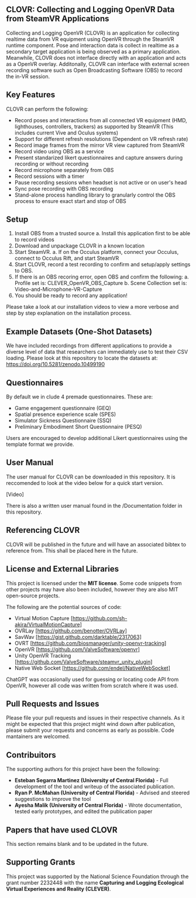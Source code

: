 ## CLOVR: Collecting and Logging OpenVR Data from SteamVR Applications

Collecting and Logging OpenVR (CLOVR) is an application for collecting realtime data from VR equipment using OpenVR through the SteamVR runtime component. Pose and interaction data is collect in realtime as a secondary target application is being observed as a primary application. Meanwhile, CLOVR does not interface directly with an application and acts as a OpenVR overlay. Additonally, CLOVR can interface with external screen recording software such as Open Broadcasting Software (OBS) to record the in-VR session. 

## Key Features

CLOVR can perform the following: 

- Record poses and interactions from all connected VR equipment (HMD, lighthouses, controllers, trackers) as supported by SteamVR (This includes current Vive and Oculus systems)
- Support for different refresh resolutions (Dependent on VR refresh rate)
- Record image frames from the mirror VR view captured from SteamVR
- Record video using OBS as a service 
- Present standarized likert questionnaires and capture answers during recording or without recording
- Record microphone separately from OBS
- Record sessions with a timer 
- Pause recording sessions when headset is not active or on user's head 
- Sync pose recording with OBS recording
- Stand-alone process handling library to granularly control the OBS process to ensure exact start and stop of OBS

## Setup

1.	Install OBS from a trusted source
    a.	Install this application first to be able to record videos
2.	Download and unpackage CLOVR in a known location
3.	Start SteamVR. 
    a.	If on the Occulus platform, connect your Occulus, connect to Occulus Rift, and start SteamVR
4.	Start CLOVR, record a test recording to confirm and setup/apply settings to OBS.
5.	If there is an OBS recoring error, open OBS and confirm the following:
    a.	Profile set is: CLEVER_OpenVR_OBS_Capture
    b.	Scene Collection set is: Video-and-Microphone-VR-Capture
6.	You should be ready to record any application!

Please take a look at our installation videos to view a more verbose and step by step explanation on the installation process. 

## Example Datasets (One-Shot Datasets)

We have included recordings from different applications to provide a diverse level of data that researchers can immediately use to test their CSV loading. Please look at this repository to locate the datasets at: https://doi.org/10.5281/zenodo.10499190


## Questionnaires 

By default we in clude 4 premade questionnaires. These are: 

- Game engagement questionnaire (GEQ)
- Spatial presence experience scale (SPES)
- Simulator Sickness Questionnaire (SSQ)
- Preliminary Embodiment Short Questionnaire (PESQ)

Users are encouraged to develop additional Likert questionnaires using the template format we provide. 

## User Manual

The user manual for CLOVR can be downloaded in this repository. It is reccomended to look at the video below for a quick start version. 

[Video]

There is also a written user manual found in the /Documentation folder in this repository. 

## Referencing CLOVR

CLOVR will be published in the future and will have an associated bibtex to reference from. This shall be placed here in the future. 


## License and External Libraries

This project is licensed under the **MIT license**. Some code snippets from other projects may have also been included, however they are also MIT open-source projects. 

The following are the potential sources of code:
 - Virtual Motion Capture [https://github.com/sh-akira/VirtualMotionCapture]
 - OVRLay [https://github.com/benotter/OVRLay]
 - SavWav [https://gist.github.com/darktable/2317063] 
 - OVRT [https://github.com/biosmanager/unity-openvr-tracking]
 - OpenVR [https://github.com/ValveSoftware/openvr]
 - Unity OpenVR Tracking [https://github.com/ValveSoftware/steamvr_unity_plugin]
 - Native Web Socket [https://github.com/endel/NativeWebSocket]

 ChatGPT was occasionally used for guessing or locating code API from OpenVR, however all code was written from scratch where it was used. 

## Pull Requests and Issues

Please file your pull requests and issues in their respective channels. As it might be expected that this project might wind down after publication, please submit your requests and concerns as early as possible. Code mantainers are welcomed. 

## Contribuitors

The supporting authors for this project have been the following: 
- **Esteban Segarra Martinez (University of Central Florida)** - Full development of the tool and writeup of the associated publication. 
- **Ryan P. McMahan (University of Central Florida)** - Advised and steered suggestions to improve the tool
- **Ayesha Malik (University of Central Florida)** - Wrote documentation, tested early prototypes, and edited the publication paper

## Papers that have used CLOVR

This section remains blank and to be updated in the future. 

## Supporting Grants

This project was supported by the National Science Foundation through the grant number 2232448 with the name **Capturing and Logging Ecological Virtual Experiences and Reality (CLEVER)**. 